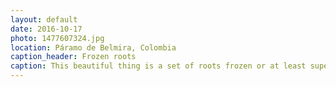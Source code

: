 ```yaml
---
layout: default
date: 2016-10-17
photo: 1477607324.jpg
location: Páramo de Belmira, Colombia
caption_header: Frozen roots
caption: This beautiful thing is a set of roots frozen or at least super wet due to present humidity in the cave. The bats around must love it more than we do!
---
```

